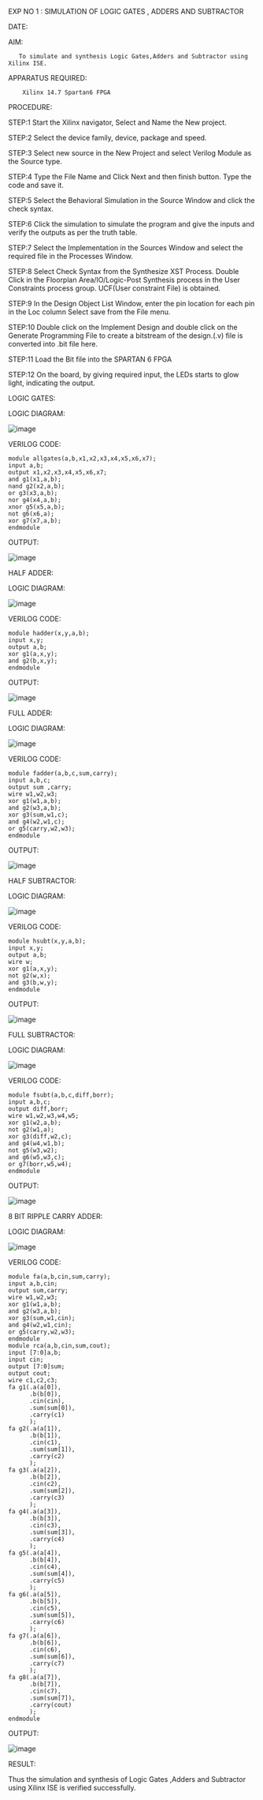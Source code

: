 EXP NO 1 :  SIMULATION OF LOGIC GATES , ADDERS AND SUBTRACTOR 

DATE:

AIM: 
       
       To simulate and synthesis Logic Gates,Adders and Subtractor using Xilinx ISE.

APPARATUS REQUIRED: 

        Xilinx 14.7 Spartan6 FPGA

PROCEDURE:

STEP:1 Start the Xilinx navigator, Select and Name the New project. 

STEP:2 Select the device family, device, package and speed. 

STEP:3 Select new source in the New Project and select Verilog Module as the Source type. 

STEP:4 Type the File Name and Click Next and then finish button. Type the code and save it. 

STEP:5 Select the Behavioral Simulation in the Source Window and click the check syntax. 

STEP:6 Click the simulation to simulate the program and give the inputs and verify the outputs as per the truth table. 

STEP:7 Select the Implementation in the Sources Window and select the required file in the Processes Window. 

STEP:8 Select Check Syntax from the Synthesize XST Process. Double Click in the Floorplan Area/IO/Logic-Post Synthesis process in the User Constraints process group. 
UCF(User constraint File) is obtained. 

STEP:9 In the Design Object List Window, enter the pin location for each pin in the Loc column Select save from the File menu. 

STEP:10 Double click on the Implement Design and double click on the Generate Programming File to create a bitstream of the design.(.v) file is converted into .bit file here. 

STEP:11 Load the Bit file into the SPARTAN 6 FPGA 

STEP:12 On the board, by giving required input, the LEDs starts to glow light, indicating the output.

LOGIC GATES:

LOGIC DIAGRAM:

![image](https://github.com/navaneethans/VLSI-LAB-EXPERIMENTS/assets/6987778/ee17970c-3ac9-4603-881b-88e2825f41a4)

VERILOG CODE:
```
module allgates(a,b,x1,x2,x3,x4,x5,x6,x7);
input a,b;
output x1,x2,x3,x4,x5,x6,x7;
and g1(x1,a,b);
nand g2(x2,a,b);
or g3(x3,a,b);
nor g4(x4,a,b);
xnor g5(x5,a,b);
not g6(x6,a);
xor g7(x7,a,b);
endmodule
```


OUTPUT:

![image](https://github.com/navaneethans/VLSI-LAB-EXP-1/assets/159290227/361e12bc-7a10-450c-8f9d-8d24a7ccc4b9)


HALF ADDER:

LOGIC DIAGRAM:

![image](https://github.com/navaneethans/VLSI-LAB-EXPERIMENTS/assets/6987778/0e1ecb96-0c25-4556-832b-aeeedfdfe7b9)

VERILOG CODE:
```
module hadder(x,y,a,b);
input x,y;
output a,b;
xor g1(a,x,y);
and g2(b,x,y);
endmodule
```

OUTPUT:

![image](https://github.com/navaneethans/VLSI-LAB-EXP-1/assets/159290227/6faf7597-045c-4fd2-b562-f988c0010f5a)

FULL ADDER:

LOGIC DIAGRAM:

![image](https://github.com/navaneethans/VLSI-LAB-EXPERIMENTS/assets/6987778/9bb3964c-438f-469d-a3de-c1cca6f323fb)

VERILOG CODE:
```
module fadder(a,b,c,sum,carry);
input a,b,c;
output sum ,carry;
wire w1,w2,w3;
xor g1(w1,a,b);
and g2(w3,a,b);
xor g3(sum,w1,c);
and g4(w2,w1,c);
or g5(carry,w2,w3);
endmodule
```

OUTPUT:

![image](https://github.com/navaneethans/VLSI-LAB-EXP-1/assets/159290227/976bf1be-fd08-4b13-8282-faf2919b0990)


HALF SUBTRACTOR:

LOGIC DIAGRAM:

![image](https://github.com/navaneethans/VLSI-LAB-EXPERIMENTS/assets/6987778/731470b7-eb4e-49f8-8bb7-2994052a7184)

VERILOG CODE:
```
module hsubt(x,y,a,b);
input x,y;
output a,b;
wire w;
xor g1(a,x,y);
not g2(w,x);
and g3(b,w,y);
endmodule
```

OUTPUT:

![image](https://github.com/navaneethans/VLSI-LAB-EXP-1/assets/159290227/8cbd3704-fb7d-4175-8f32-79ac9af9b804)


FULL SUBTRACTOR:

LOGIC DIAGRAM:

![image](https://github.com/navaneethans/VLSI-LAB-EXPERIMENTS/assets/6987778/d66f874b-c1f2-44b3-a035-7149b56430c1)

VERILOG CODE:
```
module fsubt(a,b,c,diff,borr);
input a,b,c;
output diff,borr;
wire w1,w2,w3,w4,w5;
xor g1(w2,a,b);
not g2(w1,a); 
xor g3(diff,w2,c);
and g4(w4,w1,b);
not g5(w3,w2);
and g6(w5,w3,c);
or g7(borr,w5,w4);
endmodule
```

OUTPUT:

![image](https://github.com/navaneethans/VLSI-LAB-EXP-1/assets/159290227/0bdf8690-2af7-4b16-ae61-e652c20caac4)


8 BIT RIPPLE CARRY ADDER:

LOGIC DIAGRAM:

![image](https://github.com/navaneethans/VLSI-LAB-EXPERIMENTS/assets/6987778/7385a408-40a5-4203-8050-b72818622d79)

VERILOG CODE:
```
module fa(a,b,cin,sum,carry);
input a,b,cin;
output sum,carry;
wire w1,w2,w3;
xor g1(w1,a,b);
and g2(w3,a,b);
xor g3(sum,w1,cin);
and g4(w2,w1,cin);
or g5(carry,w2,w3);
endmodule
module rca(a,b,cin,sum,cout);
input [7:0]a,b;
input cin;
output [7:0]sum;
output cout;
wire c1,c2,c3;
fa g1(.a(a[0]),
      .b(b[0]),
      .cin(cin),
      .sum(sum[0]),
      .carry(c1)
      );
fa g2(.a(a[1]),
      .b(b[1]),
      .cin(c1),
      .sum(sum[1]),
      .carry(c2)
      );
fa g3(.a(a[2]),
      .b(b[2]),
      .cin(c2),
      .sum(sum[2]),
      .carry(c3)
      );
fa g4(.a(a[3]),
      .b(b[3]),
      .cin(c3),
      .sum(sum[3]),
      .carry(c4)
      );
fa g5(.a(a[4]),
      .b(b[4]),
      .cin(c4),
      .sum(sum[4]),
      .carry(c5)
      );
fa g6(.a(a[5]),
      .b(b[5]),
      .cin(c5),
      .sum(sum[5]),
      .carry(c6)
      );
fa g7(.a(a[6]),
      .b(b[6]),
      .cin(c6),
      .sum(sum[6]),
      .carry(c7)
      );
fa g8(.a(a[7]),
      .b(b[7]),
      .cin(c7),
      .sum(sum[7]),
      .carry(cout)
      );                 
endmodule
```

OUTPUT:

![image](https://github.com/navaneethans/VLSI-LAB-EXP-1/assets/159290227/c759d5e8-6a86-441f-9937-5542d62e06b0)

RESULT:

Thus the  simulation and synthesis of Logic Gates ,Adders and Subtractor using Xilinx ISE
is verified successfully.


